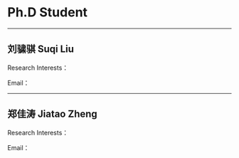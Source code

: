 # Ph.D Student
- - -
## 刘骕骐 Suqi Liu

Research Interests：

Email：

- - -
## 郑佳涛 Jiatao Zheng

Research Interests：

Email：
